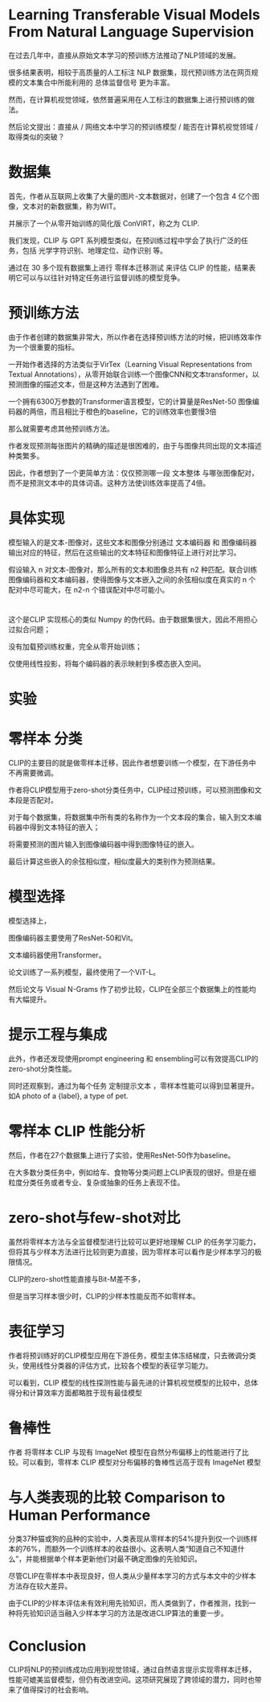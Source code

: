 # Learning Transferable Visual Models From Natural Language Supervision

在过去几年中，直接从原始文本学习的预训练方法推动了NLP领域的发展。

很多结果表明，相较于高质量的人工标注 NLP 数据集，现代预训练方法在网页规模的文本集合中所能利用的 总体监督信号 更为丰富。

然而，在计算机视觉领域，依然普遍采用在人工标注的数据集上进行预训练的做法。

然后论文提出：直接从 /  网络文本中学习的预训练模型 / 能否在计算机视觉领域 / 取得类似的突破？

# 数据集

首先，作者从互联网上收集了大量的图片-文本数据对，创建了一个包含 4 亿个图像，文本对的新数据集，称为WIT。

并展示了一个从零开始训练的简化版 ConVIRT，称之为 CLIP.

我们发现，CLIP 与 GPT 系列模型类似，在预训练过程中学会了执行广泛的任务，包括 光学字符识别、地理定位、动作识别 等。

通过在 30 多个现有数据集上进行 零样本迁移测试 来评估 CLIP 的性能，结果表明它可以与以往针对特定任务进行监督训练的模型竞争。

# 预训练方法

由于作者创建的数据集非常大，所以作者在选择预训练方法的时候，把训练效率作为一个很重要的指标。

一开始作者选择的方法类似于VirTex（Learning Visual Representations from Textual Annotations），从零开始联合训练一个图像CNN和文本transformer，以预测图像的描述文本，但是这种方法遇到了困难。

一个拥有6300万参数的Transformer语言模型，它的计算量是ResNet-50 图像编码器的两倍，而且相比于橙色的baseline，它的训练效率也要慢3倍

那么就需要考虑其他预训练方法。

作者发现预测每张图片的精确的描述是很困难的，由于与图像共同出现的文本描述 种类繁多。

因此，作者想到了一个更简单方法：仅仅预测哪一段 文本整体 与哪张图像配对，而不是预测文本中的具体词语。这种方法使训练效率提高了4倍。

# 具体实现

模型输入的是文本-图像对，这些文本和图像分别通过 文本编码器 和 图像编码器 输出对应的特征，然后在这些输出的文本特征和图像特征上进行对比学习。

假设输入 n 对文本-图像对，那么所有的文本和图像总共有 n2 种匹配。联合训练图像编码器和文本编码器，使得图像与文本嵌入之间的余弦相似度在真实的 n 个配对中尽可能大，在 n2-n 个错误配对中尽可能小。

# 

这个是CLIP 实现核心的类似 Numpy 的伪代码。由于数据集很大，因此不用担心过拟合问题；

没有加载预训练权重，完全从零开始训练；

仅使用线性投影，将每个编码器的表示映射到多模态嵌入空间。

# 实验

# 零样本 分类

CLIP的主要目的就是做零样本迁移，因此作者想要训练一个模型，在下游任务中不再需要微调。

作者将CLIP模型用于zero-shot分类任务中，CLIP经过预训练，可以预测图像和文本段是否配对。

对于每个数据集，将数据集中所有类的名称作为一个文本段的集合，输入到文本编码器中得到文本特征的嵌入；

将需要预测的图片输入到图像编码器中得到图像特征的嵌入。

最后计算这些嵌入的余弦相似度，相似度最大的类别作为预测结果。

# 模型选择
模型选择上，

图像编码器主要使用了ResNet-50和Vit。

文本编码器使用Transformer。
 
论文训练了一系列模型，最终使用了一个ViT-L。

然后论文与 Visual N-Grams 作了初步比较，CLIP在全部三个数据集上的性能均有大幅提升。

# 提示工程与集成

此外，作者还发现使用prompt engineering 和 ensembling可以有效提高CLIP的zero-shot分类性能。

同时还观察到，通过为每个任务 定制提示文本 ，零样本性能可以得到显著提升。如A photo of a {label}, a type of pet.

# 零样本 CLIP 性能分析

然后，作者在27个数据集上进行了实验，使用ResNet-50作为baseline。

在大多数分类任务中，例如给车、食物等分类问题上CLIP表现的很好。但是在细粒度分类任务或者专业、复杂或抽象的任务上表现不佳。

# zero-shot与few-shot对比

虽然将零样本方法与全监督模型进行比较可以更好地理解 CLIP 的任务学习能力，但将其与少样本方法进行比较则更为直接，因为零样本可以看作是少样本学习的极限情况。

CLIP的zero-shot性能直接与Bit-M差不多，

但是当学习样本很少时，CLIP的少样本性能反而不如零样本。

# 表征学习

作者将预训练好的CLIP模型应用在下游任务，模型主体冻结梯度，只去微调分类头，使用线性分类器的评估方式，比较各个模型的表征学习能力。

可以看到，CLIP 模型的线性探测性能与最先进的计算机视觉模型的比较中，总体得分和计算效率方面都略胜于现有最佳模型

# 鲁棒性

作者 将零样本 CLIP 与现有 ImageNet 模型在自然分布偏移上的性能进行了比较。可以看到，零样本 CLIP 模型对分布偏移的鲁棒性远高于现有 ImageNet 模型

# 与人类表现的比较 Comparison to Human Performance

分类37种猫或狗的品种的实验中，人类表现从零样本的54%提升到仅一个训练样本的76%，而额外一个训练样本的收益很小。这表明人类“知道自己不知道什么”，并能根据单个样本更新他们对最不确定图像的先验知识。

尽管CLIP在零样本中表现良好，但人类从少量样本学习的方式与本文中的少样本方法存在较大差异。

由于CLIP的少样本评估未有效利用先验知识，而人类做到了，作者推测，找到一种将先验知识适当融入少样本学习的方法是改进CLIP算法的重要一步。

# Conclusion

CLIP将NLP的预训练成功应用到视觉领域，通过自然语言提示实现零样本迁移，性能可媲美监督模型，但仍有改进空间。这项研究展现了跨领域的潜力，同时也带来了值得探讨的社会影响。
